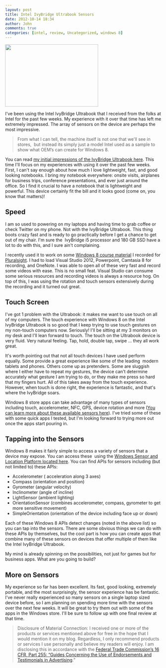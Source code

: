 ```yaml
---
layout: post
title: Intel IvyBridge Ultrabook Sensors
date: 2012-10-14 18:34
author: John
comments: true
categories: [intel, review, Uncategorized, windows 8]
---
```

<a href="http://www.johnpapa.net/wp-content/uploads/2012/09/DSC_2212.png"><img class="size-medium wp-image-7591 alignright" style="color: #333333; font-style: normal; line-height: 24px;" title="DSC_2223" src="http://www.johnpapa.net/wp-content/uploads/2012/09/DSC_2223-300x200.png" alt="" width="300" height="200" /></a>

I've been using the Intel IvyBridge Ultrabook that I received from the folks at Intel for the past few weeks. My experience with it over that time has left me extremely impressed. The array of sensors on the device are perhaps the most impressive.
<blockquote>From what I can tell, the machine itself is not one that we'll see in stores,  but instead its simply just a model Intel used as a sample to show what OEM’s can create for Windows 8.</blockquote>
You can read <a href="http://www.johnpapa.net/first-look-at-3rd-generation-intel-ivy-bridge-ultrabook/">my initial impressions of the IvyBridge Ultrabook here</a>. This time I'll focus on my experiences with using it over the past few weeks. First, I can't say enough about how much I love lightweight, fast, and good looking notebooks. I bring my notebook everywhere: onsite visits, airplanes for business trips, conference presentations, and ever just around the office. So I find it crucial to have a notebook that is lightweight and powerful. This device certainly fit the bill and it looks good (come on, you know that matters)!
<h2>Speed</h2>
I am so used to powering on my laptops and having time to grab coffee or check Twitter on my phone. Not with the IvyBridge Ultrabook. This thing boots crazy fast and is ready to go practically before I get a chance to get out of my chair. I'm sure the  IvyBridge i5 processor and 180 GB SSD have a lot to do with this, and I sure ain't complaining.

I recently used it to work on some <a href="http://pluralsight.com/training/Courses/TableOfContents/win8-intro" target="_blank">Windows 8 course material</a> I recorded for <a href="http://pluralsight.com" target="_blank">Pluralsight</a>. I had to load Visual Studio 2012, Powerpoint, Camtasia 8 for recording, and OneNote. I was able to open all of these very fast and record some videos with ease. This is no small feat. Visual Studio can consume some serious resources and recording videos is always a resource hog. On top of this, I was using the rotation and touch sensors extensively during the recording and it turned out great.
<h2>Touch Screen</h2>
I've got 1 problem with the Ultrabook: it makes me want to use touch on all of my computers. The touch experience with Windows 8 on the Intel IvyBridge Ultrabook is so good that I keep trying to use touch gestures on my non-touch computers now. Seriously! I'll be sitting at my 3 monitors on my desk and I'll lean forward to touch. The touch on the Ultrabook device is very fluid. Very natural feeling. Tap, hold, double tap, swipe ... they all work great.

It's worth pointing out that not all touch devices I have used perform equally. Some provide a great experience like some of the leading  modern tablets and phones. Others come up as pretenders. Some are sluggish where I either have to repeat my gestures, the device can't determine accurately what gesture I am trying to do, or they make me press so hard that my fingers hurt. All of this takes away from the touch experience. However, when touch is done right, the experience is fantastic, and that's where the IvyBridge soars.

Windows 8 store apps can take advantage of many types of sensors including touch, accelerometer, NFC, GPS, device rotation and more (<a href="http://software.intel.com/en-us/articles/ultrabook-and-tablet-windows-8-sensors-development-guide/">You can learn more about these available sensors here</a>). I've tried some of these with some quick apps I tested, but I'm looking forward to trying more out once the apps start pouring in.
<h2>Tapping into the Sensors</h2>
Windows 8 makes it fairly simple to access a variety of sensors that a device may expose. You can access these  using the <a href="http://msdn.microsoft.com/en-us/library/windows/hardware/gg463473.aspx" target="_blank">Windows Sensor and Location Platform located here</a>. You can find APIs for sensors including (but not limited to) these APIs:
<ul>
	<li>Accelerometer ( acceleration along 3 axes)</li>
	<li>Compass (orientation and position)</li>
	<li>Gyrometer (angular velocity)</li>
	<li>Inclinometer (angle of incline)</li>
	<li>LightSensor (ambient lighting)</li>
	<li>OrientationSensor (combines accelerometer, compass, gyrometer to get more sensitive movement)</li>
	<li>SimpleOrientation (orientation of the device including face up or down)</li>
</ul>
Each of these Windows 8 APIs detect changes (noted in the above list) so you can tap into the sensors. There are some obvious things we can do with these APIs by themselves, but the cool part is how you can create apps that combine many of these sensors on devices that offer multiple of them like the Intel IvyBridge Ultrabook.

My mind is already spinning on the possibilities, not just for games but for business apps. What are you going to build?
<h2>More on Sensors</h2>
My experience so far has been excellent. Its fast, good looking, extremely portable, and the most surprisingly, the sensor experience has be fantastic. I've never really experienced so many sensors on a single laptop sized device before, so I am planning on spending more time with the sensors over the next few weeks. It will be great to try them out with some of the apps in the Windows store. I'll be sure to follow up with one final review at that time.
<blockquote>Disclosure of Material Connection: I received one or more of the products or services mentioned above for free in the hope that I would mention it on my blog. Regardless, I only recommend products or services I use personally and believe my readers will enjoy. I am disclosing this in accordance with the <a href="http://www.gpo.gov/fdsys/pkg/CFR-2003-title16-vol1/content-detail.html">Federal Trade Commission’s 16 CFR, Part 255: “Guides Concerning the Use of Endorsements and Testimonials in Advertising</a>.”</blockquote>
